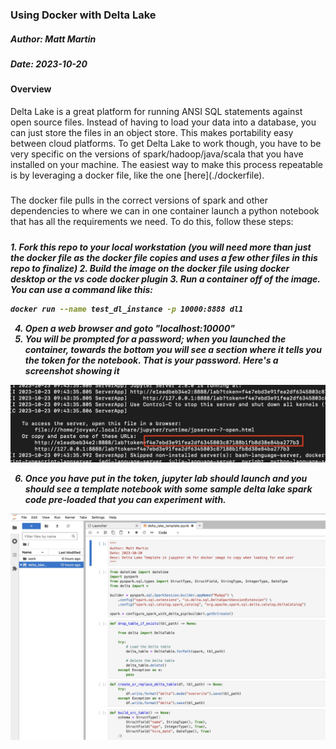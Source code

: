### Using Docker with Delta Lake

<h5>Author: Matt Martin</h5>
<h5>Date: 2023-10-20</h5>

<h4>Overview</h4>
Delta Lake is a great platform for running ANSI SQL statements against open source files. Instead of having to load your data into a database, you can just store the files in an object store. This makes portability easy between cloud platforms. To get Delta Lake to work though, you have to be very specific on the versions of spark/hadoop/java/scala that you have installed on your machine. The easiest way to make this process repeatable is by leveraging a docker file, like the one [here](./dockerfile).
<h5></h5>
The docker file pulls in the correct versions of spark and other dependencies to where we can in one container launch a python notebook that has all the requirements we need. To do this, follow these steps:
<h5><h5>
1. Fork this repo to your local workstation (you will need more than just the docker file as the docker file copies and uses a few other files in this repo to finalize)
2. Build the image on the docker file using docker desktop or the vs code docker plugin
3. Run a container off of the image. You can use a command like this:

```bash
docker run --name test_dl_instance -p 10000:8888 dl1
```

4. Open a web browser and goto "localhost:10000"
5. You will be prompted for a password; when you launched the container, towards the bottom you will see a section where it tells you the token for the notebook. That is your password. Here's a screenshot showing it

![token](./photos/token.jpg)

6. Once you have put in the token, jupyter lab should launch and you should see a template notebook with some sample delta lake spark code pre-loaded that you can experiment with.

![jup](./photos/jupyter.jpg)